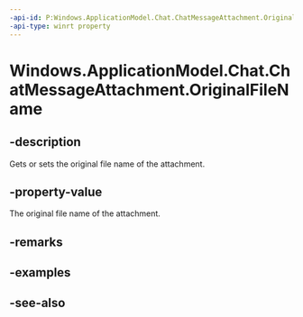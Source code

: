 ```yaml
---
-api-id: P:Windows.ApplicationModel.Chat.ChatMessageAttachment.OriginalFileName
-api-type: winrt property
---
```


<!-- Property syntax
public string OriginalFileName { get;  set; }
-->

# Windows.ApplicationModel.Chat.ChatMessageAttachment.OriginalFileName

## -description
Gets or sets the original file name of the attachment.

## -property-value
The original file name of the attachment.

## -remarks

## -examples

## -see-also
